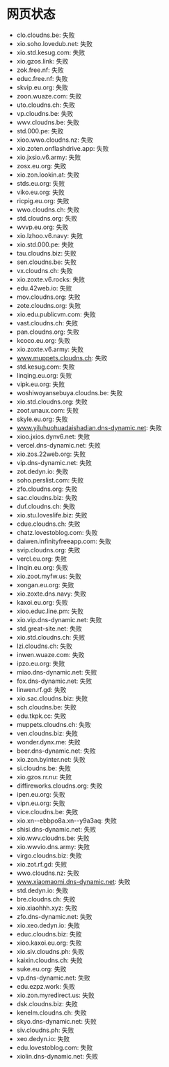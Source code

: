 # 网页状态
- clo.cloudns.be: 失败
- xio.soho.lovedub.net: 失败
- xio.std.kesug.com: 失败
- xio.gzos.link: 失败
- zok.free.nf: 失败
- educ.free.nf: 失败
- skvip.eu.org: 失败
- zoon.wuaze.com: 失败
- uto.cloudns.ch: 失败
- vp.cloudns.be: 失败
- wwv.cloudns.be: 失败
- std.000.pe: 失败
- xioo.wwo.cloudns.nz: 失败
- xio.zoten.onflashdrive.app: 失败
- xio.jxsio.v6.army: 失败
- zosx.eu.org: 失败
- xio.zon.lookin.at: 失败
- stds.eu.org: 失败
- viko.eu.org: 失败
- ricpig.eu.org: 失败
- wwo.cloudns.ch: 失败
- std.cloudns.org: 失败
- wvvp.eu.org: 失败
- xio.lzhoo.v6.navy: 失败
- xio.std.000.pe: 失败
- tau.cloudns.biz: 失败
- sen.cloudns.be: 失败
- vx.cloudns.ch: 失败
- xio.zoxte.v6.rocks: 失败
- edu.42web.io: 失败
- mov.cloudns.org: 失败
- zote.cloudns.org: 失败
- xio.edu.publicvm.com: 失败
- vast.cloudns.ch: 失败
- pan.cloudns.org: 失败
- kcoco.eu.org: 失败
- xio.zoxte.v6.army: 失败
- www.muppets.cloudns.ch: 失败
- std.kesug.com: 失败
- linqing.eu.org: 失败
- vipk.eu.org: 失败
- woshiwoyansebuya.cloudns.be: 失败
- xio.std.cloudns.org: 失败
- zoot.unaux.com: 失败
- skyle.eu.org: 失败
- www.yiluhuohuadaishadian.dns-dynamic.net: 失败
- xioo.jxios.dynv6.net: 失败
- vercel.dns-dynamic.net: 失败
- xio.zos.22web.org: 失败
- vip.dns-dynamic.net: 失败
- zot.dedyn.io: 失败
- soho.perslist.com: 失败
- zfo.cloudns.org: 失败
- sac.cloudns.biz: 失败
- duf.cloudns.ch: 失败
- xio.stu.loveslife.biz: 失败
- cdue.cloudns.ch: 失败
- chatz.lovestoblog.com: 失败
- daiwen.infinityfreeapp.com: 失败
- svip.cloudns.org: 失败
- vercl.eu.org: 失败
- linqin.eu.org: 失败
- xio.zoot.myfw.us: 失败
- xongan.eu.org: 失败
- xio.zoxte.dns.navy: 失败
- kaxoi.eu.org: 失败
- xioo.educ.line.pm: 失败
- xio.vip.dns-dynamic.net: 失败
- std.great-site.net: 失败
- xio.std.cloudns.ch: 失败
- lzi.cloudns.ch: 失败
- inwen.wuaze.com: 失败
- ipzo.eu.org: 失败
- miao.dns-dynamic.net: 失败
- fox.dns-dynamic.net: 失败
- linwen.rf.gd: 失败
- xio.sac.cloudns.biz: 失败
- sch.cloudns.be: 失败
- edu.tkpk.cc: 失败
- muppets.cloudns.ch: 失败
- ven.cloudns.biz: 失败
- wonder.dynx.me: 失败
- beer.dns-dynamic.net: 失败
- xio.zon.byinter.net: 失败
- si.cloudns.be: 失败
- xio.gzos.rr.nu: 失败
- diffireworks.cloudns.org: 失败
- ipen.eu.org: 失败
- vipn.eu.org: 失败
- vice.cloudns.be: 失败
- xio.xn--ebbpo8a.xn--y9a3aq: 失败
- shisi.dns-dynamic.net: 失败
- xio.wwv.cloudns.be: 失败
- xio.wwvio.dns.army: 失败
- virgo.cloudns.biz: 失败
- xio.zot.rf.gd: 失败
- wwo.cloudns.nz: 失败
- www.xiaomaomi.dns-dynamic.net: 失败
- std.dedyn.io: 失败
- bre.cloudns.ch: 失败
- xio.xiaohhh.xyz: 失败
- zfo.dns-dynamic.net: 失败
- xio.xeo.dedyn.io: 失败
- educ.cloudns.biz: 失败
- xioo.kaxoi.eu.org: 失败
- xio.siv.cloudns.ph: 失败
- kaixin.cloudns.ch: 失败
- suke.eu.org: 失败
- vp.dns-dynamic.net: 失败
- edu.ezpz.work: 失败
- xio.zon.myredirect.us: 失败
- dsk.cloudns.biz: 失败
- kenelm.cloudns.ch: 失败
- skyo.dns-dynamic.net: 失败
- siv.cloudns.ph: 失败
- xeo.dedyn.io: 失败
- edu.lovestoblog.com: 失败
- xiolin.dns-dynamic.net: 失败

